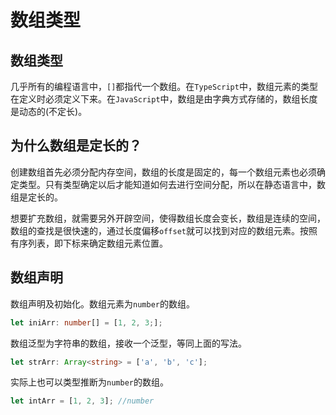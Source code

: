 # 数组类型

## 数组类型
几乎所有的编程语言中，`[]`都指代一个数组。在`TypeScript`中，数组元素的类型在定义时必须定义下来。在`JavaScript`中，数组是由字典方式存储的，数组长度是动态的(不定长)。

## 为什么数组是定长的？
创建数组首先必须分配内存空间，数组的长度是固定的，每一个数组元素也必须确定类型。只有类型确定以后才能知道如何去进行空间分配，所以在静态语言中，数组是定长的。

想要扩充数组，就需要另外开辟空间，使得数组长度会变长，数组是连续的空间，数组的查找是很快速的，通过长度偏移`offset`就可以找到对应的数组元素。按照有序列表，即下标来确定数组元素位置。

## 数组声明
数组声明及初始化。数组元素为`number`的数组。
```ts
let iniArr: number[] = [1, 2, 3;];
```

数组泛型为字符串的数组，接收一个泛型，等同上面的写法。
```ts
let strArr: Array<string> = ['a', 'b', 'c'];
```

实际上也可以类型推断为`number`的数组。
```ts
let intArr = [1, 2, 3]; //number
```